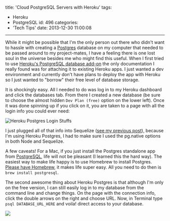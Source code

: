 title: 'Cloud PostgreSQL Servers with Heroku'
tags:
  - Heroku
  - PostgreSQL
id: 496
categories:
  - 'Tech Tips'
date: 2013-12-30 11:00:08
---

While it might be possible that I'm the only person out there who didn't want to hassle with creating a [Postgres](http://www.postgresql.org/) database on my computer that needed to be passed around to my project-mates, I have a feeling there is one lost soul in the universe besides me who might find this useful. When I first tried to use [Heroku's PostgreSQL database add-on](https://www.heroku.com/postgres) the only documentation I really found was for attaching it to existing Heroku apps. I just wanted a dev environment and currently don't have plans to deploy the app with Heroku so I just wanted to "borrow" their free level of database storage.

It is shockingly easy. All I needed to do was log in to my Heroku dashboard and click the databases tab. From there I created a new database (be sure to choose the almost hidden `Dev Plan (free)` option on the lower left). Once it was done spinning up if you click on it, you are taken to a page with all the login info you could ever need:

![Heroku Postgres Login Stuffs](http://res.cloudinary.com/leaena/image/upload/v1391709364/Screen-Shot-2013-12-30-at-10_41_21-AM_vpd5hf.png)</a>

I just plugged all of that info into Sequelize ([see my previous post](http://leaena.com/2013/12/setting-up-a-database-node-module-on-a-nodeexpress-server-with-sequelize/ "Setting Up a Database Node Module on a Node/Express Server with Sequelize")), because I'm using Heroku Postgres, I had to make sure I used the pg.native options in both Node and Sequelize.

A few caveats! For a Mac, if you just install the Postgres standalone app from [PostgreSQL](http://postgresql.org/), life will not be pleasant (I learned this the hard way). The easiest way to make life happy is to use Homebrew to install Postgres. [Please have Homebrew](http://brew.sh/), it makes life super easy. All you need to do then is `brew install postgresql`.

The second awesome thing about Heroku Postgres is that although I'm only on the free version, I can still easily log in to my database from the command line and change things. On the page with the connection info, click the double arrows on the right and choose URL. Now, in Terminal type `psql DATABASE_URL_HERE` and voila! direct access to your database.

[![](http://res.cloudinary.com/leaena/image/upload/v1391709372/Screen-Shot-2013-12-30-at-10_41_33-AM-200x300_p4qzvm.png)](http://leaena.com/wp-content/uploads/2013/12/Screen-Shot-2013-12-30-at-10.41.33-AM.png)